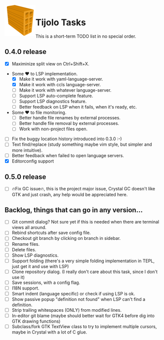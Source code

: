 <img align="left" src="./icons/tijolo.svg" width="100" height="100" />

# Tijolo Tasks

This is a short-term TODO list in no special order.

## 0.4.0 release

- [x] Maximinize split view on Ctrl+Shift+X.
- Some ♥️ to LSP implementation.
  - [x] Make it work with yaml-language-server.
  - [x] Make it work with ccls language-server.
  - [ ] Make it work with whatever language-server.
  - [ ] Support LSP auto-complete feature.
  - [ ] Support LSP diagnostics feature.
  - [ ] Better feedback on LSP when it fails, when it's ready, etc.
- Some ♥️ to file monitoring.
  - [ ] Better handle file renames by external processes.
  - [ ] Better handle file removal by external processes.
  - [ ] Work with non-project files open.
- [ ] Fix the buggy location history introduced into 0.3.0 :-)
- [ ] Text find/replace (study something maybe vim style, but simpler and more intuitive).
- [ ] Better feedback when failed to open language servers.
- [x] Editorconfig support

## 0.5.0 release

- [ ] 🔥️Fix GC issue🔥️, this is the project major issue, Crystal GC doesn't like GTK and just crash, any help would be appreciated here.

## Backlog, things that can go in any version...

- [ ] Git commit dialog? Not sure yet if this is needed when there are terminal views all around.
- [ ] Rebind shortcuts after save config file.
- [ ] Checkout git branch by clicking on branch in sidebar.
- [ ] Rename files.
- [ ] Delete files.
- [ ] Show LSP diagnostics.
- [ ] Support folding (there's a very simple folding implementation in TEPL, just get it and use with LSP)
- [ ] Clone repository dialog. (I really don't care about this task, since I don't use it)
- [ ] Save sessions, with a config flag.
- [ ] I18N support.
- [ ] Smart indent (language specific) or check if using LSP is ok.
- [ ] Show passive popup "definition not found" when LSP can't find a definition.
- [ ] Strip trailing whitespaces (ONLY) from modified lines.
- [ ] In-editor git blame (maybe should better wait for GTK4 before dig into GTK drawing functions)
- [ ] Subclass/fork GTK TextView class to try to implement multiple cursors, maybe in Crystal with a lot of C glue.
